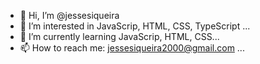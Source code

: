 - 👋 Hi, I’m @jessesiqueira
- 👀 I’m interested in JavaScrip, HTML, CSS, TypeScript ...
- 🌱 I’m currently learning JavaScrip, HTML, CSS...
- 📫 How to reach me: jessesiqueira2000@gmail.com ...

<!---
jessesiqueira/jessesiqueira is a ✨ special ✨ repository because its `README.md` (this file) appears on your GitHub profile.
You can click the Preview link to take a look at your changes.
--->

